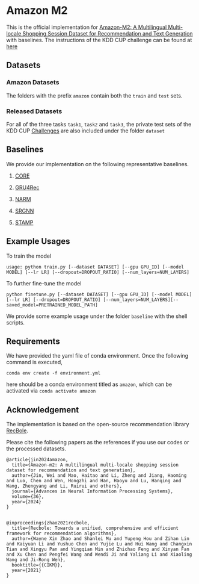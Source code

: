 # Amazon M2

This is the official implementation for [Amazon-M2: A Multilingual Multi-locale Shopping Session Dataset for Recommendation and Text Generation](https://arxiv.org/pdf/2307.09688.pdf) with baselines. The instructions of the KDD CUP challenge can be found at [here](https://www.aicrowd.com/challenges/amazon-kdd-cup-23-multilingual-recommendation-challenge)

## Datasets

### Amazon Datasets

The folders with the prefix `amazon` contain both the `train` and `test` sets. 

### Released Datasets

For all of the three tasks `task1`, `task2` and `task3`, the private test sets of the KDD CUP [Challenges]((https://www.aicrowd.com/challenges/amazon-kdd-cup-23-multilingual-recommendation-challenge)) are also included under the folder `dataset`

## Baselines

We provide our implementation on the following representative baselines.

1. [CORE](https://github.com/RUCAIBox/CORE)

2. [GRU4Rec](https://github.com/hidasib/GRU4Rec)

3. [NARM](https://github.com/lijingsdu/sessionRec_NARM)

4. [SRGNN](https://github.com/CRIPAC-DIG/SR-GNN)

5. [STAMP](https://github.com/uestcnlp/STAMP)


## Example Usages


To train the model
```
usage: python train.py [--dataset DATASET] [--gpu GPU_ID] [--model MODEL] [--lr LR] [--dropout=DROPOUT_RATIO] [--num_layers=NUM_LAYERS]
```

To further fine-tune the model
```
python finetune.py [--dataset DATASET] [--gpu GPU_ID] [--model MODEL] [--lr LR] [--dropout=DROPOUT_RATIO] [--num_layers=NUM_LAYERS][--saved_model=PRETRAINED_MODEL_PATH]
```

We provide some example usage under the folder `baseline` with the shell scripts.

## Requirements

We have provided the yaml file of conda environment.
Once the following command is executed,
```
conda env create -f environment.yml
```
here should be a conda environment titled as `amazon`, which can be activated via `conda activate amazon`


## Acknowledgement

The implementation is based on the open-source recommendation library [RecBole](https://github.com/RUCAIBox/RecBole).

Please cite the following papers as the references if you use our codes or the processed datasets.

```
@article{jin2024amazon,
  title={Amazon-m2: A multilingual multi-locale shopping session dataset for recommendation and text generation},
  author={Jin, Wei and Mao, Haitao and Li, Zheng and Jiang, Haoming and Luo, Chen and Wen, Hongzhi and Han, Haoyu and Lu, Hanqing and Wang, Zhengyang and Li, Ruirui and others},
  journal={Advances in Neural Information Processing Systems},
  volume={36},
  year={2024}
}


@inproceedings{zhao2021recbole,
  title={Recbole: Towards a unified, comprehensive and efficient framework for recommendation algorithms},
  author={Wayne Xin Zhao and Shanlei Mu and Yupeng Hou and Zihan Lin and Kaiyuan Li and Yushuo Chen and Yujie Lu and Hui Wang and Changxin Tian and Xingyu Pan and Yingqian Min and Zhichao Feng and Xinyan Fan and Xu Chen and Pengfei Wang and Wendi Ji and Yaliang Li and Xiaoling Wang and Ji-Rong Wen},
  booktitle={{CIKM}},
  year={2021}
}
```